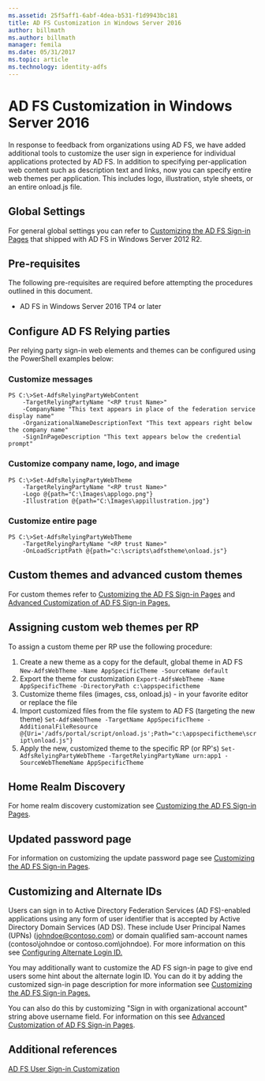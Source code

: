```yaml
---
ms.assetid: 25f5aff1-6abf-4dea-b531-f1d9943bc181
title: AD FS Customization in Windows Server 2016
author: billmath
ms.author: billmath
manager: femila
ms.date: 05/31/2017
ms.topic: article
ms.technology: identity-adfs
---
```

# AD FS Customization in Windows Server 2016


In response to feedback from organizations using AD FS, we have added additional tools to customize the user sign in experience for individual applications protected by AD FS.
In addition to specifying per-application web content such as description text and links, now you can specify entire web themes per application.  This includes logo, illustration, style sheets, or an entire onload.js file.

## Global Settings
For general global settings you can refer to [Customizing the AD FS Sign-in Pages](/previous-versions/windows/it-pro/windows-server-2012-R2-and-2012/dn280950(v=ws.11)) that shipped with AD FS in Windows Server 2012 R2.

## Pre-requisites
The following pre-requisites are required before attempting the procedures outlined in this document.

-   AD FS in Windows Server 2016 TP4 or later

## Configure AD FS Relying parties
Per relying party sign-in web elements and themes can be configured using the PowerShell examples below:

### Customize messages

```
PS C:\>Set-AdfsRelyingPartyWebContent
    -TargetRelyingPartyName "<RP trust Name>"
    -CompanyName "This text appears in place of the federation service display name"
    -OrganizationalNameDescriptionText "This text appears right below the company name"
    -SignInPageDescription "This text appears below the credential prompt"
```

### Customize company name, logo, and image

```
PS C:\>Set-AdfsRelyingPartyWebTheme
    -TargetRelyingPartyName "<RP trust Name>"
    -Logo @{path="C:\Images\applogo.png"}
    -Illustration @{path="C:\Images\appillustration.jpg"}
```

### Customize entire page

```
PS C:\>Set-AdfsRelyingPartyWebTheme
    -TargetRelyingPartyName "<RP trust Name>"
    -OnLoadScriptPath @{path="c:\scripts\adfstheme\onload.js"}
```

## Custom themes and advanced custom themes

For custom themes refer to [Customizing the AD FS Sign-in Pages](/previous-versions/windows/it-pro/windows-server-2012-R2-and-2012/dn280950(v=ws.11)) and [Advanced Customization of AD FS Sign-in Pages.](/previous-versions/windows/it-pro/windows-server-2012-R2-and-2012/dn636121(v=ws.11))

## Assigning custom web themes per RP

To assign a custom theme per RP use the following procedure:

1. Create a new theme as a copy for the default, global theme in AD FS
`New-AdfsWebTheme -Name AppSpecificTheme -SourceName default`
2. Export the theme for customization
`Export-AdfsWebTheme -Name AppSpecificTheme -DirectoryPath c:\appspecifictheme`
3. Customize theme files (images, css, onload.js) - in your favorite editor or replace the file
4. Import customized files from the file system to AD FS (targeting the new theme)
`Set-AdfsWebTheme -TargetName AppSpecificTheme -AdditionalFileResource @{Uri='/adfs/portal/script/onload.js';Path="c:\appspecifictheme\script\onload.js"}`
5. Apply the new, customized theme to the specific RP (or RP's)
`Set-AdfsRelyingPartyWebTheme -TargetRelyingPartyName urn:app1 -SourceWebThemeName AppSpecificTheme`

## Home Realm Discovery
For home realm discovery customization see [Customizing the AD FS Sign-in Pages](/previous-versions/windows/it-pro/windows-server-2012-R2-and-2012/dn280950(v=ws.11)).

## Updated password page
For information on customizing the update password page see [Customizing the AD FS Sign-in Pages](/previous-versions/windows/it-pro/windows-server-2012-R2-and-2012/dn280950(v=ws.11)).

## Customizing and Alternate IDs
Users can sign in to Active Directory Federation Services (AD FS)-enabled applications using any form of user identifier that is accepted by Active Directory Domain Services (AD DS). These include User Principal Names (UPNs) (johndoe@contoso.com) or domain qualified sam-account names (contoso\johndoe or contoso.com\johndoe).  For more information on this see [Configuring Alternate Login ID.](Configuring-Alternate-Login-ID.md)

You may additionally want to customize the AD FS sign-in page to give end users some hint about the alternate login ID. You can do it by adding the customized sign-in page description for more information see [Customizing the AD FS Sign-in Pages.](/previous-versions/windows/it-pro/windows-server-2012-R2-and-2012/dn280950(v=ws.11))

You can also do this by customizing "Sign in with organizational account" string above username field.  For information on this see [Advanced Customization of AD FS Sign-in Pages](/previous-versions/windows/it-pro/windows-server-2012-R2-and-2012/dn636121(v=ws.11)).

## Additional references
[AD FS User Sign-in Customization](AD-FS-user-sign-in-customization.md)
